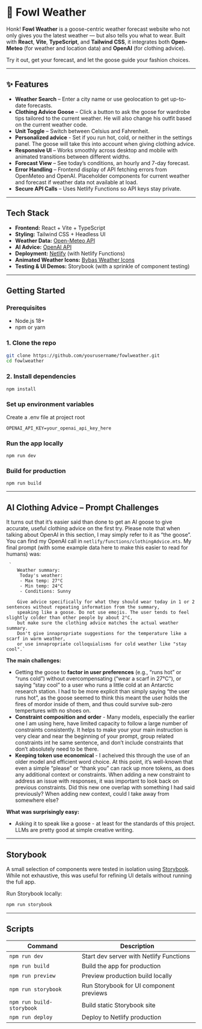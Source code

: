 # 🪿 Fowl Weather

Honk! **Fowl Weather** is a goose-centric weather forecast website who not only gives you the latest weather — but also tells you what to wear. Built with **React**, **Vite**, **TypeScript**, and **Tailwind CSS**, it integrates both **Open-Meteo** (for weather and location data) and **OpenAI** (for clothing advice).  

Try it out, get your forecast, and let the goose guide your fashion choices. 

---

## ✨ Features

- **Weather Search** – Enter a city name or use geolocation to get up-to-date forecasts.
- **Clothing Advice Goose** – Click a button to ask the goose for wardrobe tips tailored to the current weather. He will also change his outfit based on the current weather code.
- **Unit Toggle** – Switch between Celsius and Fahrenheit.
- **Personalized advice** - Set if you run hot, cold, or neither in the settings panel. The goose will take this into account when giving clothing advice.
- **Responsive UI** – Works smoothly across desktop and mobile with animated transitions between different widths.
- **Forecast View** – See today’s conditions, an hourly and 7-day forecast.
- **Error Handling** – Frontend display of API fetching errors from OpenMeteo and OpenAI. Placeholder components for current weather and forecast if weather data not available at load.
- **Secure API Calls** – Uses Netlify Functions so API keys stay private.

---

## Tech Stack

- **Frontend:** React + Vite + TypeScript  
- **Styling:** Tailwind CSS  + Headless UI
- **Weather Data:** [Open-Meteo API](https://open-meteo.com/)  
- **AI Advice:** [OpenAI API](https://platform.openai.com/)  
- **Deployment:** [Netlify](https://www.netlify.com/) (with Netlify Functions)  
- **Animated Weather Icons:** [Bybas Weather Icons](https://bybas.github.io/weather-icons/) 
- **Testing & UI Demos:** Storybook (with a sprinkle of component testing)  

---

## Getting Started

### Prerequisites
- Node.js 18+
- npm or yarn

### 1. Clone the repo
```bash
git clone https://github.com/yourusername/fowlweather.git
cd fowlweather
```

 ### 2. Install dependencies
```
npm install
```

### Set up environment variables
Create a .env file at project root
```
OPENAI_API_KEY=your_openai_api_key_here
```

### Run the app locally
```
npm run dev
```

### Build for production
```
npm run build
```

---

## AI Clothing Advice – Prompt Challenges

It turns out that it’s easier said than done to get an AI goose to give accurate, useful clothing advice on the first try. Please note that when talking about OpenAI in this section, I may simply refer to it as “the goose”. You can find my OpenAI call in `netlify/functions/clothingAdvice.mts`. My final prompt (with some example data here to make this easier to read for humans) was:

```
 `
	Weather summary:
     Today's weather:
     - Max temp: 27°C
     - Min temp: 24°C
     - Conditions: Sunny
                     
    Give advice specifically for what they should wear today in 1 or 2 sentences without repeating information from the summary,
    speaking like a goose. Do not use emojis. The user tends to feel slightly colder than other people by about 2°C,
    but make sure the clothing advice matches the actual weather summary.
    Don't give innapropriate suggestions for the temperature like a scarf in warm weather,
    or use innapropriate colloquialisms for cold weather like "stay cool".`
```

**The main challenges:**
- Getting the goose to **factor in user preferences** (e.g., “runs hot” or “runs cold”) without overcompensating (“wear a scarf in 27°C”), or saying “stay cool” to a user who runs a little cold at an Antarctic research station. I had to be more explicit than simply saying “the user runs hot”, as the goose seemed to think this meant the user holds the fires of mordor inside of them, and thus could survive sub-zero tempertures with no shoes on.
- **Constraint composition and order** - Many models, especially the earlier one I am using here, have limited capacity to follow a large number of constraints consistently. It helps to make your your main instruction is very clear and near the beginning of your prompt, group related constraints int he same sentence, and don’t include constraints that don’t absolutely need to be there.
- **Keeping token use economical** - I acheived this through the use of an older model and efficient word choice. At this point, it’s well-known that even a simple “please” or “thank you” can rack up more tokens, as does any additional context or constraints. When adding a new constraint to address an issue with responses, it was important to look back on previous constraints. Did this new one overlap with something I had said previously? When adding new context, could I take away from somewhere else?

**What was surprisingly easy:**
- Asking it to speak like a goose - at least for the standards of this project. LLMs are pretty good at simple creative writing.

---

## Storybook

A small selection of components were tested in isolation using [Storybook](https://storybook.js.org/). While not exhaustive, this was useful for refining UI details without running the full app.

Run Storybook locally:

```bash
npm run storybook
```

***
## Scripts

| Command                | Description |
|------------------------|-------------|
| `npm run dev`          | Start dev server with Netlify Functions |
| `npm run build`        | Build the app for production |
| `npm run preview`      | Preview production build locally |
| `npm run storybook`    | Run Storybook for UI component previews |
| `npm run build-storybook` | Build static Storybook site |
| `npm run deploy`       | Deploy to Netlify production |
